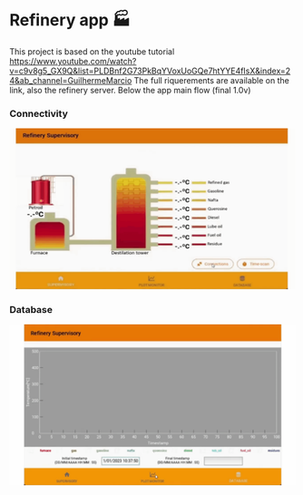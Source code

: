 
# Refinery app 🏭

This project is based on the youtube tutorial https://www.youtube.com/watch?v=c9v8g5_GX9Q&list=PLDBnf2G73PkBqYVoxUoGQe7htYYE4fIsX&index=24&ab_channel=GuilhermeMarcio The full riquerements are available on the link, also the refinery server.
Below the app main flow (final 1.0v)
### Connectivity
![](https://github.com/caioalrodrig/supervis_kv_mbus/blob/master/vid1%20(1).gif)
### Database  
![](https://github.com/caioalrodrig/supervis_kv_mbus/blob/master/vid3.gif)












